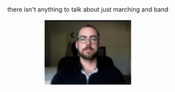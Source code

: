 <div align="center">
there isn't anything to talk about
just marching and band
</div>
<div align="center">
<br>
<img src="mingus.gif" style="width:200px">
</div>
